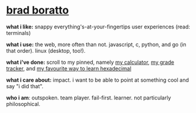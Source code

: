 # [brad boratto](https://p27.ca)

**what i like:** snappy everything's-at-your-fingertips user experiences (read: terminals)

**what i use:** the web, more often than not. javascript, c, python, and go (in that order). linux (desktop, too!).

**what i've done:** scroll to my pinned, namely [my calculator](https://github.com/b44ken/conv), [my grade tracker](https://github.com/b44ken/grades), and [my favourite way to learn hexadecimal](https://github.com/b44ken/flippybit)

**what i care about:** impact. i want to be able to point at something cool and say "i did that".

**who i am**: outspoken. team player. fail-first. learner. not particularly philosophical.
